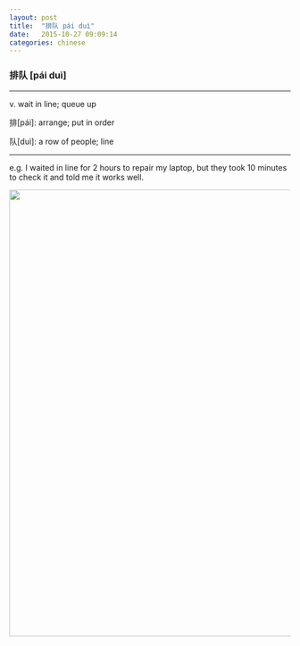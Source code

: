 ```yaml
---
layout: post
title:  "排队 pái duì"
date:   2015-10-27 09:09:14
categories: chinese
---
```

### 排队 [pái duì]
-----------

v. wait in line; queue up

排[pái]: arrange; put in order

队[duì]: a row of people; line

-----------

e.g. I waited in line for 2 hours to repair my laptop, but they took 10 minutes to check it and told me it works well.

<img width='800' src="/wombats-learning/images/queue.jpg"/>

